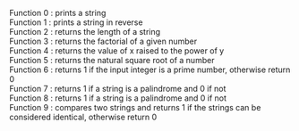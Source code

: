 Function 0 : prints a string  
Function 1 : prints a string in reverse  
Function 2 : returns the length of a string  
Function 3 : returns the factorial of a given number  
Function 4 : returns the value of x raised to the power of y  
Function 5 : returns the natural square root of a number  
Function 6 : returns 1 if the input integer is a prime number, otherwise return 0  
Function 7 : returns 1 if a string is a palindrome and 0 if not  
Function 8 : returns 1 if a string is a palindrome and 0 if not  
Function 9 : compares two strings and returns 1 if the strings can be considered identical, otherwise return 0
